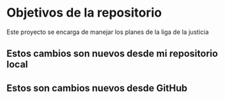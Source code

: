 # Objetivos de la repositorio

Este proyecto se encarga de manejar los planes de la liga de la justicia


## Estos cambios son nuevos desde mi repositorio local
## Estos son cambios nuevos desde GitHub

